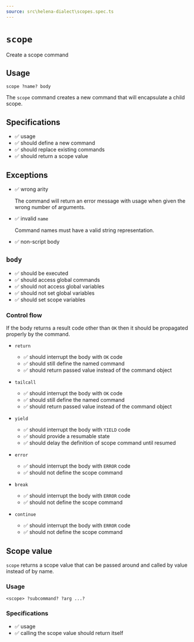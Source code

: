 ```yaml
---
source: src\helena-dialect\scopes.spec.ts
---
```

# <a id="scope"></a>`scope`

Create a scope command

## Usage

```lna
scope ?name? body
```

The `scope` command creates a new command that will encapsulate a child
scope.


## <a id="scope-specifications"></a>Specifications

- ✅ usage
- ✅ should define a new command
- ✅ should replace existing commands
- ✅ should return a scope value

## <a id="scope-exceptions"></a>Exceptions

- ✅ wrong arity

  The command will return an error message with usage when given the
  wrong number of arguments.

- ✅ invalid `name`

  Command names must have a valid string representation.

- ✅ non-script body

## <a id="scope-body"></a>`body`

- ✅ should be executed
- ✅ should access global commands
- ✅ should not access global variables
- ✅ should not set global variables
- ✅ should set scope variables

### <a id="scope-body-control-flow"></a>Control flow

If the body returns a result code other than `OK` then it should be
propagated properly by the command.


- `return`

  - ✅ should interrupt the body with `OK` code
  - ✅ should still define the named command
  - ✅ should return passed value instead of the command object

- `tailcall`

  - ✅ should interrupt the body with `OK` code
  - ✅ should still define the named command
  - ✅ should return passed value instead of the command object

- `yield`

  - ✅ should interrupt the body with `YIELD` code
  - ✅ should provide a resumable state
  - ✅ should delay the definition of scope command until resumed

- `error`

  - ✅ should interrupt the body with `ERROR` code
  - ✅ should not define the scope command

- `break`

  - ✅ should interrupt the body with `ERROR` code
  - ✅ should not define the scope command

- `continue`

  - ✅ should interrupt the body with `ERROR` code
  - ✅ should not define the scope command

## <a id="scope-scope-value"></a>Scope value

`scope` returns a scope value that can be passed around and called by
value instead of by name.

### Usage

```lna
<scope> ?subcommand? ?arg ...?
```


### <a id="scope-scope-value-specifications"></a>Specifications

- ✅ usage
- ✅ calling the scope value should return itself

